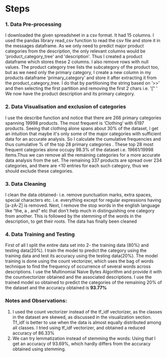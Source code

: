 # Steps
### 1. Data Pre-processing
I downloaded the given spreadsheet in a csv format. It had 15 columns. I used the pandas library read_csv function to read the csv file and store it in the messages dataframe.
As we only need to predict major product categories from the description, the only relevant columns would be 'product_category_tree' and 'description'. Thus I created a product dataframe which stores these 2 columns. I also remove rows with null values. 
The product category tree lists the subcategory of the product too, but as we need only the primary category, I create a new column in my products dataframe ‘primary_category’ and store it after extracting it from the product_category_tree. I do that by partitioning the string based on ‘>>’ and then selecting the first partition and removing the first 2 chars i.e. '[" ' 
We now have the product description and its primary category.
### 2. Data Visualisation and exclusion of categories 
I use the describe function and notice that there are 266 primary categories spanning 19998 products. The most frequent is ‘Clothing’ with 6197 products.
Seeing that clothing alone spans about 30% of the dataset, I get an intuition that maybe it's only some of the major categories with sufficient data for an accurate analysis.
So I calculate the cumulative frequencies and thus cumulative % of the top 28 primary categories .
These top 28 most frequent categories alone occupy 98.3% of the dataset i.e. 19661/19998 items.Thus we can remove all the remaining categories for a more accurate data analysis from the set.
The remaining 337 products are spread over 234 categories, and there are <10 entries for each such category, thus we should exclude these categories.
### 3. Data Cleaning
I clean the data obtained- i.e. remove punctuation marks, extra spaces, special characters etc. i.e. everything except for regular expressions having [a-zA-Z] is removed.
Next, I remove the stop words in the english language like “the, a , and” etc that don’t help much in distinguishing one category from another.
This is followed by the stemming of the words in the description, to get their roots.
The data has finally been cleaned
### 4. Data Training and Testing
First of all I split the entire data set into 2- the training data (80%) and testing data(20%).
I train the model to predict the category using the training data and test its accuracy using the testing data(20%).
The model training is done using the count vectorizer, which uses the bag of words technique to find the frequency of occurrence of several words across descriptions.
I use the Multinomial Naive Bytes Algorithm and provide it with the countvectorizer  obtained and the associated descriptions.
I use the trained model so obtained to predict the categories of the remaining 20% of the dataset and the accuracy obtained is **93.77%** 

### Notes and Observations:
1. I used the count vectorizer instead of the tf_idf vectorizer, as the classes in the dataset are skewed, as discussed in the visualization section. Tf_idf is better to use when the data is almost equally distributed among all classes. I tried using tf_idf vectorizer, and obtained a reduced accuracy of 86.33%
2. We can try lemmatization instead of stemming the words:
Using that I get an accuracy of 93.69%, which hardly differs from the accuracy obtained using stemming.
